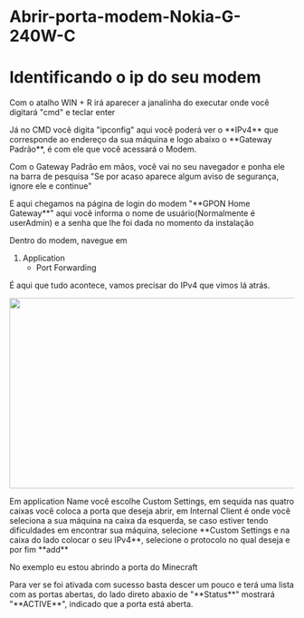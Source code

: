 # Abrir-porta-modem-Nokia-G-240W-C

<h1> Identificando o ip do seu modem </h1>

<p> Com o atalho WIN + R irá aparecer a janalinha do executar onde você digitará "cmd" e teclar enter </p>

<p> Já no CMD você digita "ipconfig" aqui você poderá ver o **IPv4** que corresponde ao endereço da sua máquina e logo abaixo o **Gateway Padrão**, é com ele que você acessará o Modem. </p>

<p> Com o Gateway Padrão em mãos, você vai no seu navegador e ponha ele na barra de pesquisa "Se por acaso aparece algum aviso de segurança, ignore ele e continue" </p>

<p> E aqui chegamos na página de login do modem "**GPON Home Gateway**" aqui você informa o nome de usuário(Normalmente é userAdmin)  e a senha que lhe foi dada no momento da instalação </p>

<p> Dentro do modem, navegue em </p>

1. Application
   - Port Forwarding

<p> É aqui que tudo acontece, vamos precisar do IPv4 que vimos lá atrás. </p>

<p align="center">
  <img width="763" height="336" src="https://i.imgur.com/868yQw1.png">
</p>

<p> Em application Name você escolhe Custom Settings, em sequida nas quatro caixas você coloca a porta que deseja abrir, em Internal Client é onde você seleciona a sua máquina na caixa da esquerda, se caso estiver tendo dificuldades em encontrar sua máquina, selecione **Custom Settings e na caixa do lado colocar o seu IPv4**, selecione o protocolo no qual deseja e por fim **add**  </p>

<p> No exemplo eu estou abrindo a porta do Minecraft </p>

<p> Para ver se foi ativada com sucesso basta descer um pouco e terá uma lista com as portas abertas, do lado direto abaxio de "**Status**" mostrará "**ACTIVE**", indicado que a porta está aberta. </p>
